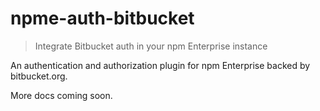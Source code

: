 # npme-auth-bitbucket

> Integrate Bitbucket auth in your npm Enterprise instance

An authentication and authorization plugin for npm Enterprise backed by bitbucket.org.

More docs coming soon.
